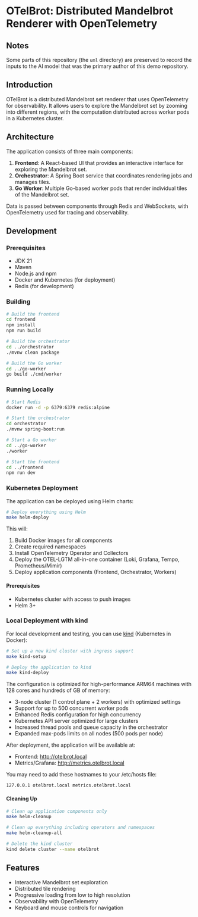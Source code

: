 # OTelBrot: Distributed Mandelbrot Renderer with OpenTelemetry

## Notes

Some parts of this repository (the `uml` directory) are preserved to record the inputs to the AI model that was the primary author of this demo repository.

## Introduction

OTelBrot is a distributed Mandelbrot set renderer that uses OpenTelemetry for observability. It allows users to explore the Mandelbrot set by zooming into different regions, with the computation distributed across worker pods in a Kubernetes cluster.

## Architecture

The application consists of three main components:

1. **Frontend**: A React-based UI that provides an interactive interface for exploring the Mandelbrot set.
2. **Orchestrator**: A Spring Boot service that coordinates rendering jobs and manages tiles.
3. **Go Worker**: Multiple Go-based worker pods that render individual tiles of the Mandelbrot set.

Data is passed between components through Redis and WebSockets, with OpenTelemetry used for tracing and observability.

## Development

### Prerequisites

- JDK 21
- Maven
- Node.js and npm
- Docker and Kubernetes (for deployment)
- Redis (for development)

### Building

```bash
# Build the frontend
cd frontend
npm install
npm run build

# Build the orchestrator
cd ../orchestrator
./mvnw clean package

# Build the Go worker
cd ../go-worker
go build ./cmd/worker
```

### Running Locally

```bash
# Start Redis
docker run -d -p 6379:6379 redis:alpine

# Start the orchestrator
cd orchestrator
./mvnw spring-boot:run

# Start a Go worker
cd ../go-worker
./worker

# Start the frontend
cd ../frontend
npm run dev
```

### Kubernetes Deployment

The application can be deployed using Helm charts:

```bash
# Deploy everything using Helm
make helm-deploy
```

This will:
1. Build Docker images for all components
2. Create required namespaces
3. Install OpenTelemetry Operator and Collectors
4. Deploy the OTEL-LGTM all-in-one container (Loki, Grafana, Tempo, Prometheus/Mimir)
5. Deploy application components (Frontend, Orchestrator, Workers)

#### Prerequisites

- Kubernetes cluster with access to push images
- Helm 3+

### Local Deployment with kind

For local development and testing, you can use [kind](https://kind.sigs.k8s.io/) (Kubernetes in Docker):

```bash
# Set up a new kind cluster with ingress support
make kind-setup

# Deploy the application to kind
make kind-deploy
```

The configuration is optimized for high-performance ARM64 machines with 128 cores and hundreds of GB of memory:

- 3-node cluster (1 control plane + 2 workers) with optimized settings
- Support for up to 500 concurrent worker pods
- Enhanced Redis configuration for high concurrency
- Kubernetes API server optimized for large clusters
- Increased thread pools and queue capacity in the orchestrator
- Expanded max-pods limits on all nodes (500 pods per node)

After deployment, the application will be available at:
- Frontend: http://otelbrot.local
- Metrics/Grafana: http://metrics.otelbrot.local

You may need to add these hostnames to your /etc/hosts file:
```
127.0.0.1 otelbrot.local metrics.otelbrot.local
```

#### Cleaning Up

```bash
# Clean up application components only
make helm-cleanup

# Clean up everything including operators and namespaces
make helm-cleanup-all

# Delete the kind cluster
kind delete cluster --name otelbrot
```

## Features

- Interactive Mandelbrot set exploration
- Distributed tile rendering
- Progressive loading from low to high resolution
- Observability with OpenTelemetry
- Keyboard and mouse controls for navigation